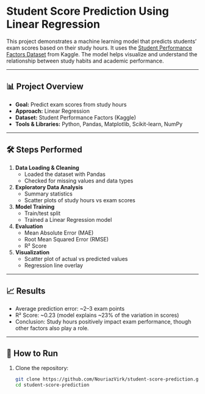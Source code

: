# Student Score Prediction Using Linear Regression

This project demonstrates a machine learning model that predicts students’ exam scores based on their study hours. It uses the [Student Performance Factors Dataset](https://www.kaggle.com/datasets) from Kaggle. The model helps visualize and understand the relationship between study habits and academic performance.

---

## 📊 Project Overview
- **Goal:** Predict exam scores from study hours
- **Approach:** Linear Regression
- **Dataset:** Student Performance Factors (Kaggle)
- **Tools & Libraries:** Python, Pandas, Matplotlib, Scikit-learn, NumPy

---

## 🛠️ Steps Performed
1. **Data Loading & Cleaning**
   - Loaded the dataset with Pandas
   - Checked for missing values and data types
2. **Exploratory Data Analysis**
   - Summary statistics
   - Scatter plots of study hours vs exam scores
3. **Model Training**
   - Train/test split
   - Trained a Linear Regression model
4. **Evaluation**
   - Mean Absolute Error (MAE)
   - Root Mean Squared Error (RMSE)
   - R² Score
5. **Visualization**
   - Scatter plot of actual vs predicted values
   - Regression line overlay

---

## 📈 Results
- Average prediction error: ~2–3 exam points
- R² Score: ~0.23 (model explains ~23% of the variation in scores)
- Conclusion: Study hours positively impact exam performance, though other factors also play a role.

--- 

## 🚀 How to Run
1. Clone the repository:
   ```bash
   git clone https://github.com/NouriazVirk/student-score-prediction.git
   cd student-score-prediction
